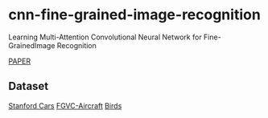 # cnn-fine-grained-image-recognition
Learning Multi-Attention Convolutional Neural Network for Fine-GrainedImage Recognition

[PAPER](https://openaccess.thecvf.com/content_ICCV_2017/papers/Zheng_Learning_Multi-Attention_Convolutional_ICCV_2017_paper.pdf)

## Dataset

[Stanford Cars](https://paperswithcode.com/dataset/stanford-cars)
[FGVC-Aircraft](https://paperswithcode.com/dataset/fgvc-aircraft-1)
[Birds](http://www.vision.caltech.edu/visipedia/CUB-200.html)
